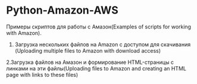 # Python-Amazon-AWS
Примеры скриптов для работы с Амазон(Examples of scripts for working with Amazon).

1. Загрузка нескольких файлов на Amazon с доступом для скачивания (Uploading multiple files to Amazon with download access)

2.Загрузка файлов на Амазон и формирование HTML-страницы с линками на эти файлы(Uploading files to Amazon and creating an HTML page with links to these files)
